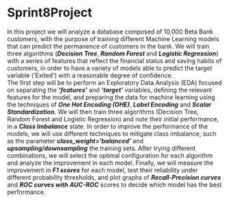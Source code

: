 # Sprint8Project
In this project we will analyze a database composed of 10,000 Beta Bank customers, with the purpose of training different Machine Learning models that can predict the permanence of customers in the bank. We will train three  algorithms (***Decision Tree***, ***Random Forest*** and ***Logistic Regression***) with a series of features that reflect the financial status and saving habits of customers, in order to have a variety of models able to predict the target variable ('Exited') with a reasonable degree of confidence.<br>
The first step will be to perform an Exploratory Data Analysis (EDA) focused on separating the ***'features'*** and ***'target'*** variables, defining the relevant features for the model, and preparing the data for machine learning using the techniques of ***One Hot Encoding (OHE)***, ***Label Encoding*** and ***Scalar Standardization***. We will then train three algorithms (Decision Tree, Random Forest and Logistic Regression) and note their initial performance, in a ***Class Imbalance*** state. In order to improve the performance of the models, we will use different techniques to mitigate class imbalance, such as the parameter ***class_weight='balanced'*** and ***upsampling/downsampling*** the training sets. After trying different combinations, we will select the optimal configuration for each algorithm and analyze the improvement in each model. Finally, we will measure the improvement in ***F1 scores*** for each model, test their reliability under different probability thresholds, and plot graphs of ***Recall-Precision curves*** and ***ROC curves with AUC-ROC*** scores to decide which model has the best performance.<br> 
